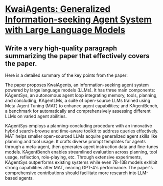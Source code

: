 # [KwaiAgents: Generalized Information-seeking Agent System with Large   Language Models](https://arxiv.org/abs/2312.04889)

## Write a very high-quality paragraph summarizing the paper that effectively covers the paper.

 Here is a detailed summary of the key points from the paper:

The paper proposes KwaiAgents, an information-seeking agent system powered by large language models (LLMs). It has three main components: KAgentSys, an autonomous agent loop integrating memory, tools, planning, and concluding; KAgentLMs, a suite of open-source LLMs trained using Meta-Agent Tuning (MAT) to enhance agent capabilities; and KAgentBench, a benchmark for automatically and comprehensively assessing different LLMs on varied agent abilities. 

KAgentSys employs a planning-concluding procedure with an innovative hybrid search-browse and time-aware toolkit to address queries effectively. MAT helps smaller open-sourced LLMs acquire generalized agent skills like planning and tool usage. It crafts diverse prompt templates for agents through a meta-agent, then generates agent instruction data and fine-tunes models. KAgentBench enables streamlined evaluation across planning, tool usage, reflection, role-playing, etc. Through extensive experiments, KAgentSys outperforms existing systems while even 7B-13B models exhibit strong capabilities after MAT, nearing GPT-4's performance. The paper's comprehensive contributions should facilitate more research into LLM-based agents.

